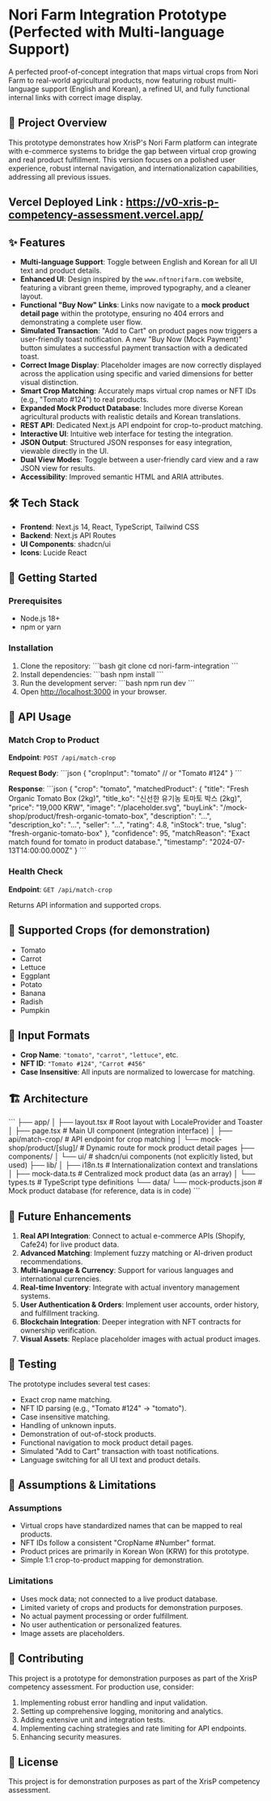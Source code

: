 # Nori Farm Integration Prototype (Perfected with Multi-language Support)

A perfected proof-of-concept integration that maps virtual crops from Nori Farm to real-world agricultural products, now featuring robust multi-language support (English and Korean), a refined UI, and fully functional internal links with correct image display.

## 🎯 Project Overview

This prototype demonstrates how XrisP's Nori Farm platform can integrate with e-commerce systems to bridge the gap between virtual crop growing and real product fulfillment. This version focuses on a polished user experience, robust internal navigation, and internationalization capabilities, addressing all previous issues.

## Vercel Deployed Link : https://v0-xris-p-competency-assessment.vercel.app/
## ✨ Features

-   **Multi-language Support**: Toggle between English and Korean for all UI text and product details.
-   **Enhanced UI**: Design inspired by the `www.nftnorifarm.com` website, featuring a vibrant green theme, improved typography, and a cleaner layout.
-   **Functional "Buy Now" Links**: Links now navigate to a **mock product detail page** within the prototype, ensuring no 404 errors and demonstrating a complete user flow.
-   **Simulated Transaction**: "Add to Cart" on product pages now triggers a user-friendly toast notification. A new "Buy Now (Mock Payment)" button simulates a successful payment transaction with a dedicated toast.
-   **Correct Image Display**: Placeholder images are now correctly displayed across the application using specific and varied dimensions for better visual distinction.
-   **Smart Crop Matching**: Accurately maps virtual crop names or NFT IDs (e.g., "Tomato #124") to real products.
-   **Expanded Mock Product Database**: Includes more diverse Korean agricultural products with realistic details and Korean translations.
-   **REST API**: Dedicated Next.js API endpoint for crop-to-product matching.
-   **Interactive UI**: Intuitive web interface for testing the integration.
-   **JSON Output**: Structured JSON responses for easy integration, viewable directly in the UI.
-   **Dual View Modes**: Toggle between a user-friendly card view and a raw JSON view for results.
-   **Accessibility**: Improved semantic HTML and ARIA attributes.

## 🛠 Tech Stack

-   **Frontend**: Next.js 14, React, TypeScript, Tailwind CSS
-   **Backend**: Next.js API Routes
-   **UI Components**: shadcn/ui
-   **Icons**: Lucide React

## 🚀 Getting Started

### Prerequisites

-   Node.js 18+
-   npm or yarn

### Installation

1.  Clone the repository:
    \`\`\`bash
    git clone <repository-url>
    cd nori-farm-integration
    \`\`\`
2.  Install dependencies:
    \`\`\`bash
    npm install
    \`\`\`
3.  Run the development server:
    \`\`\`bash
    npm run dev
    \`\`\`
4.  Open [http://localhost:3000](http://localhost:3000) in your browser.

## 📡 API Usage

### Match Crop to Product

**Endpoint**: `POST /api/match-crop`

**Request Body**:
\`\`\`json
{
  "cropInput": "tomato" // or "Tomato #124"
}
\`\`\`

**Response**:
\`\`\`json
{
  "crop": "tomato",
  "matchedProduct": {
    "title": "Fresh Organic Tomato Box (2kg)",
    "title_ko": "신선한 유기농 토마토 박스 (2kg)",
    "price": "19,000 KRW",
    "image": "/placeholder.svg",
    "buyLink": "/mock-shop/product/fresh-organic-tomato-box",
    "description": "...",
    "description_ko": "...",
    "seller": "...",
    "rating": 4.8,
    "inStock": true,
    "slug": "fresh-organic-tomato-box"
  },
  "confidence": 95,
  "matchReason": "Exact match found for tomato in product database.",
  "timestamp": "2024-07-13T14:00:00.000Z"
}
\`\`\`

### Health Check

**Endpoint**: `GET /api/match-crop`

Returns API information and supported crops.

## 🌱 Supported Crops (for demonstration)

-   Tomato
-   Carrot
-   Lettuce
-   Eggplant
-   Potato
-   Banana
-   Radish
-   Pumpkin

## 🔧 Input Formats

-   **Crop Name**: `"tomato"`, `"carrot"`, `"lettuce"`, etc.
-   **NFT ID**: `"Tomato #124"`, `"Carrot #456"`
-   **Case Insensitive**: All inputs are normalized to lowercase for matching.

## 🏗 Architecture

\`\`\`
├── app/
│   ├── layout.tsx            # Root layout with LocaleProvider and Toaster
│   ├── page.tsx              # Main UI component (integration interface)
│   ├── api/match-crop/       # API endpoint for crop matching
│   └── mock-shop/product/[slug]/ # Dynamic route for mock product detail pages
├── components/
│   └── ui/                   # shadcn/ui components (not explicitly listed, but used)
├── lib/
│   ├── i18n.ts               # Internationalization context and translations
│   ├── mock-data.ts          # Centralized mock product data (as an array)
│   └── types.ts              # TypeScript type definitions
└── data/
    └── mock-products.json    # Mock product database (for reference, data is in code)
\`\`\`

## 🔮 Future Enhancements

1.  **Real API Integration**: Connect to actual e-commerce APIs (Shopify, Cafe24) for live product data.
2.  **Advanced Matching**: Implement fuzzy matching or AI-driven product recommendations.
3.  **Multi-language & Currency**: Support for various languages and international currencies.
4.  **Real-time Inventory**: Integrate with actual inventory management systems.
5.  **User Authentication & Orders**: Implement user accounts, order history, and fulfillment tracking.
6.  **Blockchain Integration**: Deeper integration with NFT contracts for ownership verification.
7.  **Visual Assets**: Replace placeholder images with actual product images.

## 🧪 Testing

The prototype includes several test cases:

-   Exact crop name matching.
-   NFT ID parsing (e.g., "Tomato #124" → "tomato").
-   Case insensitive matching.
-   Handling of unknown inputs.
-   Demonstration of out-of-stock products.
-   Functional navigation to mock product detail pages.
-   Simulated "Add to Cart" transaction with toast notifications.
-   Language switching for all UI text and product details.

## 📝 Assumptions & Limitations

### Assumptions
-   Virtual crops have standardized names that can be mapped to real products.
-   NFT IDs follow a consistent "CropName #Number" format.
-   Product prices are primarily in Korean Won (KRW) for this prototype.
-   Simple 1:1 crop-to-product mapping for demonstration.

### Limitations
-   Uses mock data; not connected to a live product database.
-   Limited variety of crops and products for demonstration purposes.
-   No actual payment processing or order fulfillment.
-   No user authentication or personalized features.
-   Image assets are placeholders.

## 🤝 Contributing

This project is a prototype for demonstration purposes as part of the XrisP competency assessment. For production use, consider:

1.  Implementing robust error handling and input validation.
2.  Setting up comprehensive logging, monitoring and analytics.
3.  Adding extensive unit and integration tests.
4.  Implementing caching strategies and rate limiting for API endpoints.
5.  Enhancing security measures.

## 📄 License

This project is for demonstration purposes as part of the XrisP competency assessment.
